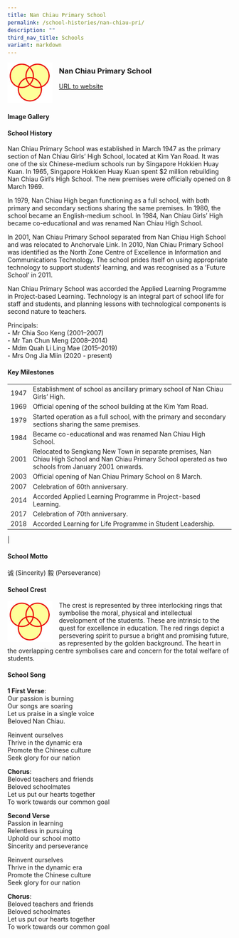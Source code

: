 ```yaml
---
title: Nan Chiau Primary School
permalink: /school-histories/nan-chiau-pri/
description: ""
third_nav_title: Schools
variant: markdown
---
```

<img align="left" style="width:20%;margin-right:15px;" src="/images/nanchiaupri1.jpg">

### **Nan Chiau Primary School**
[URL to website](https://www.ncps.moe.edu.sg/)

<br clear="left">

#### **Image Gallery**


#### **School History**
Nan Chiau Primary School was established in March 1947 as the primary section of Nan Chiau Girls’ High School, located at Kim Yan Road. It was one of the six Chinese-medium schools run by Singapore Hokkien Huay Kuan. In 1965, Singapore Hokkien Huay Kuan spent $2 million rebuilding Nan Chiau Girl’s High School. The new premises were officially opened on 8 March 1969.

In 1979, Nan Chiau High began functioning as a full school, with both primary and secondary sections sharing the same premises. In 1980, the school became an English-medium school. In 1984, Nan Chiau Girls’ High became co-educational and was renamed Nan Chiau High School.

In 2001, Nan Chiau Primary School separated from Nan Chiau High School and was relocated to Anchorvale Link. In 2010, Nan Chiau Primary School was identified as the North Zone Centre of Excellence in Information and Communications Technology. The school prides itself on using appropriate technology to support students’ learning, and was recognised as a ‘Future School’ in 2011.

Nan Chiau Primary School was accorded the Applied Learning Programme in Project-based Learning. Technology is an integral part of school life for staff and students, and planning lessons with technological components is second nature to teachers.

Principals:<br>
\- Mr Chia Soo Keng (2001–2007)<br>
\- Mr Tan Chun Meng (2008–2014)<br>
\- Mdm Quah Li Ling Mae (2015–2019)<br>
\- Mrs Ong Jia Miin (2020 - present)

#### **Key Milestones**

|  |  |
|:---:|---|
| 1947 | Establishment of school as ancillary primary school of Nan Chiau Girls’ High. |
| 1969 | Official opening of the school building at the Kim Yam Road. |
| 1979 | Started operation as a full school, with the primary and secondary sections sharing the same premises. |
| 1984 | Became co-educational and was renamed Nan Chiau High School. |
| 2001 | Relocated to Sengkang New Town in separate premises, Nan Chiau High School and Nan Chiau Primary School operated as two schools from January 2001 onwards. |
| 2003 | Official opening of Nan Chiau Primary School on 8 March. |
| 2007 | Celebration of 60th anniversary. |
| 2014 | Accorded Applied Learning Programme in Project-based Learning. |
| 2017 | Celebration of 70th anniversary. |
| 2018 | Accorded Learning for Life Programme in Student Leadership. |
|

#### **School Motto**
诚 (Sincerity) 毅 (Perseverance)

#### **School Crest**
<img align="left" style="width:20%;margin-right:15px;" src="/images/nanchiaupri1.jpg">

The crest is represented by three interlocking rings that symbolise the moral, physical and intellectual development of the students. These are intrinsic to the quest for excellence in education. The red rings depict a persevering spirit to pursue a bright and promising future, as represented by the golden background. The heart in the overlapping centre symbolises care and concern for the total welfare of students.

#### **School Song**
**1 First Verse**:  
Our passion is burning  
Our songs are soaring  
Let us praise in a single voice  
Beloved Nan Chiau.

Reinvent ourselves  
Thrive in the dynamic era  
Promote the Chinese culture  
Seek glory for our nation

**Chorus**:  
Beloved teachers and friends  
Beloved schoolmates  
Let us put our hearts together  
To work towards our common goal

**Second Verse**  
Passion in learning  
Relentless in pursuing  
Uphold our school motto  
Sincerity and perseverance

Reinvent ourselves  
Thrive in the dynamic era  
Promote the Chinese culture  
Seek glory for our nation

**Chorus**:  
Beloved teachers and friends  
Beloved schoolmates  
Let us put our hearts together  
To work towards our common goal
